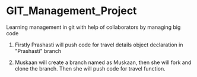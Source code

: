 # GIT_Management_Project
Learning management in git with help of collaborators by managing big code

1. Firstly Prashasti will push code for travel details object declaration in "Prashasti" branch

2. Muskaan will create a branch named as Muskaan, then she will fork and clone the branch. Then she will push code for travel function.


